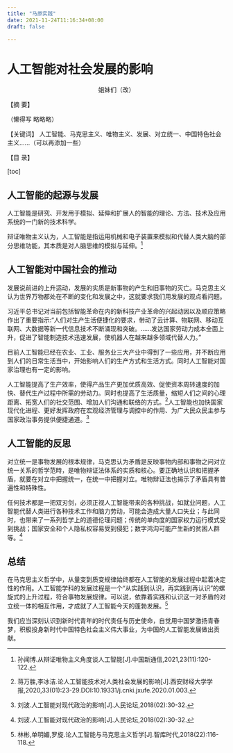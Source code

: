 ```yaml
---
title: "马原实践"
date: 2021-11-24T11:16:34+08:00
draft: false

---
```


# 人工智能对社会发展的影响

<center>
  姐妹们（改）
  </center>



【摘 要】

（懒得写 略略略）

【关键词】
人工智能、马克思主义、唯物主义、发展、对立统一、中国特色社会主义......（可以再添加一些）

【目  录】

[toc]

## 人工智能的起源与发展

人工智能是研究、开发用于模拟、延伸和扩展人的智能的理论、方法、技术及应用系统的一门新的技术科学。

辩证唯物主义认为，人工智能是指运用机械和电子装置来模拟和代替人类大脑的部分思维功能，其本质是对人脑思维的模拟与延伸。[^1]

## 人工智能对中国社会的推动

发展说前进的上升运动，发展的实质是新事物的产生和旧事物的灭亡。马克思主义认为世界万物都处在不断的变化和发展之中，这就要求我们用发展的观点看问题。

习近平总书记对当前包括智能革命在内的新科技产业革命的兴起动因以及顺应策略作出了重要指示:“人们对生产生活便捷化的要求，带动了云计算、物联网、移动互联网、大数据等新一代信息技术不断涌现和突破。......发达国家劳动力成本全面上升，促进了智能制造技术迅速发展，使机器人在越来越多领域代替人力。”

目前人工智能已经在农业、工业、服务业三大产业中得到了一些应用，并不断应用到人们的日常生活当中，开始影响人们的生产方式和生活方式。同时人工智能对国家治理也有一定的影响。

人工智能提高了生产效率，使得产品生产更加优质高效、促使资本周转速度的加快、替代生产过程中所需的劳动力。同时也提高了生活质量，缩短人们之间的心理距离、拓宽人们的社交范围、增加人们沟通和联络的方式。[^2]人工智能也加快国家现代化进程、更好发挥政府在宏观经济管理与调控中的作用、为广大民众民主参与国家政治事务提供便捷通道。[^3]

## 人工智能的反思

对立统一是事物发展的根本规律，马克思认为矛盾是反映事物内部和事物之问对立统一关系的哲学范時，是唯物辩证法体系的实质和核心。要正确地认识和把握矛盾，就要在对立中把握统一，在统一中把握对立。唯物辩证法也揭示了矛盾具有普遍性和特殊性。

任何技术都是一把双刃剑，必须正视人工智能带来的各种挑战，如就业问题，人工智能代替人类进行各种技术工作和脑力劳动，可能会造成大量人口失业；与此同时，也带来了一系列哲学上的道德伦理问题；传统的单向度的国家权力运行模式受到挑战；国家安全和个人隐私权容易受到侵犯；数字鸿沟可能产生新的贫困人群等。[^4]

## 总结

在马克思主义哲学中，从量变到质变规律始终都在人工智能的发展过程中起着决定性的作用。人工智能学科的发展过程是一个“从实践到认识，再实践到再认识”的螺旋式的上升过程，符合事物发展规律。可以说，依靠着实践和认识这一对矛盾的对立统一体的相互作用，才成就了人工智能今天的蓬勃发展。[^5]

我们应当深刻认识到新时代青年的时代责任与历史使命，自觉用中国梦激扬青春梦，积极投身新时代中国特色社会主义伟大事业，为中国的人工智能发展做出贡献。

[^1]: 孙闻博.从辩证唯物主义角度谈人工智能[J].中国新通信,2021,23(11):120-122.
[^2]: 蒋万胜,李冰洁.论人工智能技术对人类社会发展的影响[J].西安财经大学学报,2020,33(01):23-29.DOI:10.19331/j.cnki.jxufe.2020.01.003.
[^3]: 刘波.人工智能对现代政治的影响[J].人民论坛,2018(02):30-32.
[^4]: 刘波.人工智能对现代政治的影响[J].人民论坛,2018(02):30-32.
[^5]: 林彬,单明媚,罗旋.论人工智能与马克思主义哲学[J].智库时代,2018(22):116-118.
